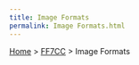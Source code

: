 ```yaml
---
title: Image Formats
permalink: Image Formats.html
---
```


[Home](../Main%20Page.md) > [FF7CC](../FF7CC.md) > Image Formats


